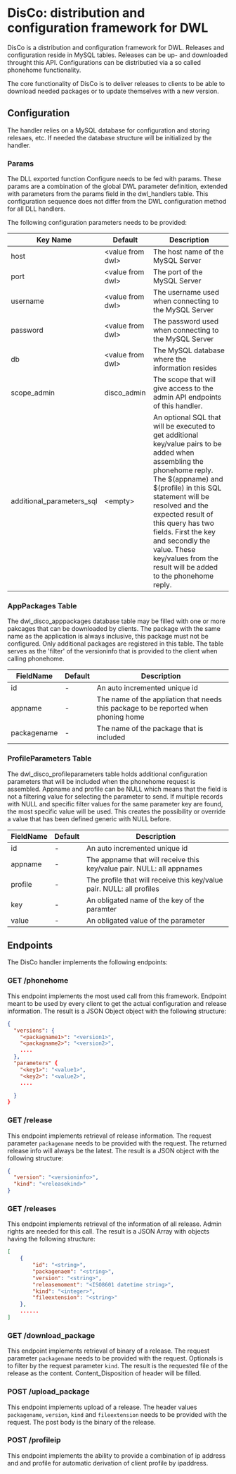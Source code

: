 # DisCo: distribution and configuration framework for DWL

DisCo is a distribution and configuration framework for DWL. Releases and configuration reside in MySQL tables. Releases can be up- and downloaded throught this API. Configurations can be distributied via a so called phonehome functionality.

The core functionality of DisCo is to deliver releases to clients to be able to download needed packages or to update themselves with a new version. 

## Configuration
The handler relies on a MySQL database for configuration and storing relesaes, etc. If needed the database structure will be initialized by the handler.

### Params
The DLL exported function Configure needs to be fed with params. These params are a combination of the global DWL parameter definition, extended with parameters from the params field in the dwl_handlers table. This configuration sequence does not differ from the DWL configuration method for all DLL handlers.

The following configuration parameters needs to be provided:

|Key Name|Default|Description|
|-|-|-|
|host|\<value from dwl\>|The host name of the MySQL Server|
|port|<value from dwl\>|The port of the MySQL Server|
|username|<value from dwl\>|The username used when connecting to the MySQL Server|
|password|<value from dwl\>|The password used when connecting to the MySQL Server|
|db|<value from dwl\>|The MySQL database where the information resides|
|scope_admin|disco_admin|The scope that will give access to the admin API endpoints of this handler.|
|additional_parameters_sql|\<empty\>|An optional SQL that will be executed to get additional key/value pairs to be added when assembling the phonehome reply. The $(appname) and $(profile) in this SQL statement will be resolved and the expected result of this query has two fields. First the key and secondly the value. These key/values from the result will be added to the phonehome reply.

### AppPackages Table
The dwl_disco_apppackages database table may be filled with one or more pakcages that can be downloaded by clients. The package with the same name as the application is always inclusive, this package must not be configured. Only additional packages are registered in this table. The table serves as the 'filter' of the versioninfo that is provided to the client when calling phonehome.

|FieldName|Default|Description|
|-|-|-|
|id|-|An auto incremented unique id|
|appname|-|The name of the appliation that needs this package to be reported when phoning home|
|packagename|-|The name of the package that is included|

### ProfileParameters Table
The dwl_disco_profileparameters table holds additional configuration parameters that will be included when the phonehome request is assembled. Appname and profile can be NULL which means that the field is not a filtering value for selecting the parameter to send. If multiple records with NULL and specific filter values for the same parameter key are found, the most specific value will be used. This creates the possibility or override a value that has been defined generic with NULL before.

|FieldName|Default|Description|
|-|-|-|
|id|-|An auto incremented unique id|
|appname|-|The appname that will receive this key/value pair. NULL: all appnames
|profile|-|The profile that will receive this key/value pair. NULL: all profiles|
|key|-|An obligated name of the key of the paramter|
|value|-|An obligated value of the parameter|

## Endpoints
The DisCo handler implements the following endpoints:

### GET /phonehome 
This endpoint implements the most used call from this framework. Endpoint meant to be used by every client to get the actual configuration and release information. The result is a JSON Object object with the following structure:
```json
{
  "versions": {
    "<packagname1>": "<version1>",
    "<packagname2>": "<version2>",
    ....
  }, 
  "parameters" {
    "<key1>": "<value1>",
    "<key2>": "<value2>",
    ....

  }
}
```
### GET /release
This endpoint implements retrieval of release information. The request parameter `packagename` needs to be provided with the request. The returned release info will always be the latest. The result is a JSON object with the following structure:
```json
{
  "version": "<versioninfo>",
  "kind": "<releasekind>"
}
```
### GET /releases
This endpoint implements retrieval of the information of all release. Admin rights are needed for this call. The result is a JSON Array with objects having the following structure:
```json
[
    {
        "id": "<string>",
        "packagenaem": "<string>",
        "version": "<string>",
        "releasemoment": "<ISO8601 datetime string>",
        "kind": "<integer>",
        "fileextension": "<string>"
    },
    ......
]
```

### GET /download_package
This endpoint implements retrieval of binary of a release. The request parameter `packagename` needs to be provided with the request. Optionals is to filter by the request parameter `kind`.
The result is the requested file of the release as the content. Content_Disposition of header will be filled.

### POST /upload_package
This endpoint implements upload of a release. The header values `packagename`, `version`, `kind` and `fileextension` needs to be provided with the request. The post body is the binary of the release.

### POST /profileip
This endpoint implements the ability to provide a combination of ip address and and profile for automatic derivation of client profile by ipaddress.

